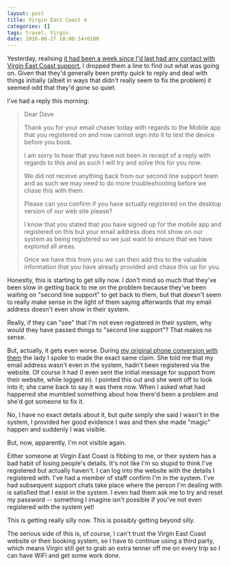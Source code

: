 ```yaml
---
layout: post
title: Virgin East Coast 4
categories: []
tags: travel, Virgin
date: 2016-06-27 10:00:14+0100
---
```


Yesterday, realising
[it had been a week since I'd last had any contact with Virgin East Coast support](/2016/06/20/virgin_east_coast_3.html),
I dropped them a line to find out what was going on. Given that they'd
generally been pretty quick to reply and deal with things initially (albeit
in ways that didn't really seem to fix the problem) it seemed odd that
they'd gone so quiet.

I've had a reply this morning:

> Dear Dave
>
>
> Thank you for your email chaser today with regards to the Mobile app that
> you registered on and now cannot sign into it to test the device before
> you book.
>
> I am sorry to hear that you have not been in receipt of a reply with
> regards to this and as such I will try and solve this for you now.
>
> We did not receive anything back from our second line support team and as
> such we may need to do more troubleshooting before we chase this with
> them.
>
> Please can you confirm if you have actually registered on the desktop
> version of our web site please?
>
> I know that you stated that you have signed up for the mobile app and
> registered on this but your email address does not show on our system as
> being registered so we just want to ensure that we have explored all
> areas.
>
> Once we have this from you we can then add this to the valuable
> information that you have already provided and chase this up for you.

Honestly, this is starting to get silly now. I don't mind so much that
they've been slow in getting back to me on the problem because they've been
waiting on "second line support" to get back to them, but that doesn't seem
to really make sense in the light of them saying afterwards that my email
address doesn't even show in their system.

Really, if they can "see" that I'm not even registered in their system, why
would they have passed things to "second line support"? That makes no sense.

But, actually, it gets even worse. During
[my original phone conversion with them](/2016/06/17/virgin_east_coast.html)
the lady I spoke to made the exact same claim. She told me that my email
address wasn't even in the system, hadn't been registered via the
website. Of course it had (I even sent the initial message for support from
their website, while logged in). I pointed this out and she went off to look
into it; she came back to say it was there now. When I asked what had
happened she mumbled something about how there'd been a problem and she'd
got someone to fix it.

No, I have no exact details about it, but quite simply she said I wasn't in
the system, I provided her good evidence I was and then she made "magic"
happen and suddenly I was visible.

But, now, apparently, I'm not visible again.

Either someone at Virgin East Coast is fibbing to me, or their system has a
bad habit of losing people's details. It's not like I'm so stupid to think
I've registered but actually haven't. I can log into the website with the
details I registered with. I've had a member of staff confirm I'm in the
system. I've had subsequent support chats take place where the person I'm
dealing with is satisfied that I exist in the system. I even had them ask me
to try and reset my password -- something I imagine isn't possible if you've
not even registered with the system yet!

This is getting really silly now. This is possibly getting beyond silly.

The serious side of this is, of course, I can't trust the Virgin East Coast
website or their booking system, so I have to continue using a third party,
which means Virgin still get to grab an extra tenner off me on every trip so
I can have WiFi and get some work done.

[//]: # (2016-06-27-virgin_east_coast_4.md ends here)
